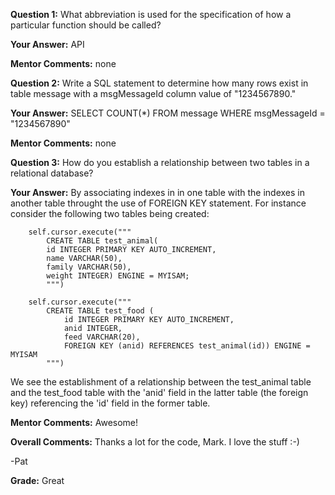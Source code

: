 ﻿**Question 1:**
What abbreviation is used for the specification of how a particular function should be called?

**Your Answer:**
API

**Mentor Comments:**
none

**Question 2:**
Write a SQL statement to determine how many rows exist in table message with a msgMessageId column value of "1234567890."

**Your Answer:**
SELECT COUNT(*) FROM message WHERE msgMessageId = "1234567890"

**Mentor Comments:**
none

**Question 3:**
How do you establish a relationship between two tables in a relational database?

**Your Answer:**
By associating indexes in in one table with the indexes in another table throught the use of FOREIGN KEY statement.  For instance consider the following two tables being created:

        self.cursor.execute("""
            CREATE TABLE test_animal(
            id INTEGER PRIMARY KEY AUTO_INCREMENT,
            name VARCHAR(50),
            family VARCHAR(50),
            weight INTEGER) ENGINE = MYISAM;
            """)

        self.cursor.execute("""
            CREATE TABLE test_food (
                id INTEGER PRIMARY KEY AUTO_INCREMENT,
                anid INTEGER,
                feed VARCHAR(20),
                FOREIGN KEY (anid) REFERENCES test_animal(id)) ENGINE = MYISAM
            """)

We see the establishment of a relationship between the test_animal table and the test_food table with the 'anid' field in the latter table (the foreign key) referencing the 'id' field in the former table.

**Mentor Comments:**
Awesome!

**Overall Comments:**
Thanks  a lot for the code, Mark. I love the stuff :-)

-Pat

**Grade:**
Great
